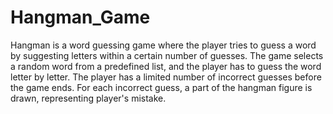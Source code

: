 # Hangman_Game
Hangman is a word guessing game where the player tries to guess a word by suggesting letters within a certain number of guesses. The game selects a random word from a predefined list, and the player has to guess the word letter by letter. The player has a limited number of incorrect guesses before the game ends. For each incorrect guess, a part of the hangman figure is drawn, representing player's mistake. 
